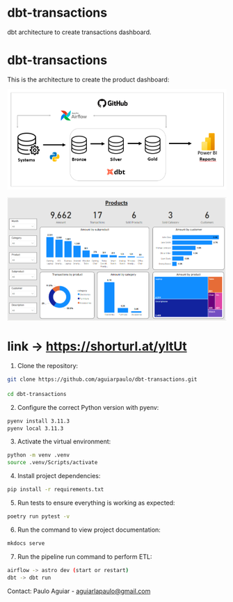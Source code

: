 # dbt-transactions
dbt architecture to create transactions dashboard.
# dbt-transactions

This is the architecture to create the product dashboard:

![Architecture](./assets/architecture.png)

![Products Dashboard](./assets/dash.png)
# link -> https://shorturl.at/yltUt


1. Clone the repository:
```bash
git clone https://github.com/aguiarpaulo/dbt-transactions.git

cd dbt-transactions
```
2. Configure the correct Python version with pyenv:
```bash
pyenv install 3.11.3
pyenv local 3.11.3
```
3. Activate the virtual environment:
```bash
python -m venv .venv
source .venv/Scripts/activate
```
4. Install project dependencies:
```bash
pip install -r requirements.txt 
```
5. Run tests to ensure everything is working as expected:
```bash
poetry run pytest -v
```
6. Run the command to view project documentation:
```bash
mkdocs serve
```
7. Run the pipeline run command to perform ETL:
```bash
airflow -> astro dev (start or restart)
dbt -> dbt run
```
Contact:
Paulo Aguiar - aguiarlapaulo@gmail.com